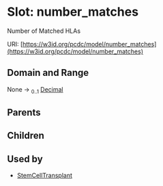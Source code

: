 
# Slot: number_matches


Number of Matched HLAs

URI: [https://w3id.org/pcdc/model/number_matches](https://w3id.org/pcdc/model/number_matches)


## Domain and Range

None &#8594;  <sub>0..1</sub> [Decimal](types/Decimal.md)

## Parents


## Children


## Used by

 * [StemCellTransplant](StemCellTransplant.md)
